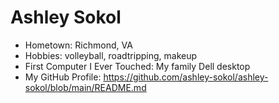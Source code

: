 # Ashley Sokol

<!-- ![Path to an image](myphoto.jpg) -->

- Hometown: Richmond, VA
- Hobbies: volleyball, roadtripping, makeup
- First Computer I Ever Touched: My family Dell desktop 
- My GitHub Profile: https://github.com/ashley-sokol/ashley-sokol/blob/main/README.md